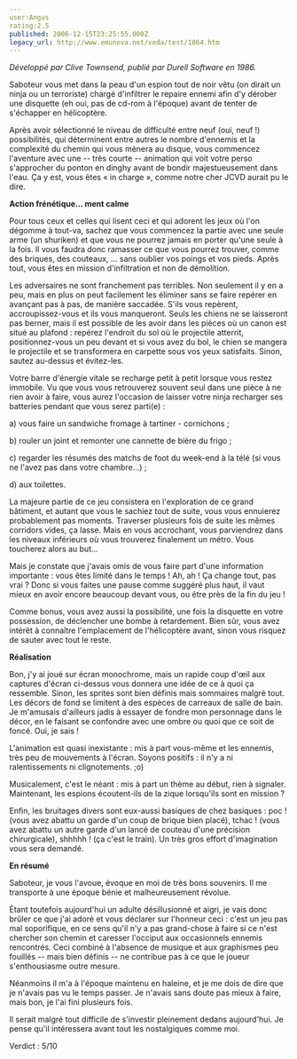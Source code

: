 ```yaml
---
user:Angus
rating:2.5
published: 2006-12-15T23:25:55.000Z
legacy_url: http://www.emunova.net/veda/test/1864.htm
---
```

_Développé par Clive Townsend, publié par Durell Software en 1986\._  

  

Saboteur vous met dans la peau d'un espion tout de noir vêtu (on dirait un ninja ou un terroriste) chargé d'infiltrer le repaire ennemi afin d'y dérober une disquette (eh oui, pas de cd-rom à l'époque) avant de tenter de s'échapper en hélicoptère.  

Après avoir sélectionné le niveau de difficulté entre neuf (oui, neuf !) possibilités, qui déterminent entre autres le nombre d'ennemis et la complexité du chemin qui vous mènera au disque, vous commencez l'aventure avec une -- très courte -- animation qui voit votre perso s'approcher du ponton en dinghy avant de bondir majestueusement dans l'eau. Ça y est, vous êtes « in charge », comme notre cher JCVD aurait pu le dire.  

  

**Action frénétique... ment calme**  

  

Pour tous ceux et celles qui lisent ceci et qui adorent les jeux où l'on dégomme à tout-va, sachez que vous commencez la partie avec une seule arme (un shuriken) et que vous ne pourrez jamais en porter qu'une seule à la fois. Il vous faudra donc ramasser ce que vous pourrez trouver, comme des briques, des couteaux, ... sans oublier vos poings et vos pieds. Après tout, vous êtes en mission d'infiltration et non de démolition.  

Les adversaires ne sont franchement pas terribles. Non seulement il y en a peu, mais en plus on peut facilement les éliminer sans se faire repérer en avançant pas à pas, de manière saccadée. S'ils vous repèrent, accroupissez-vous et ils vous manqueront. Seuls les chiens ne se laisseront pas berner, mais il est possible de les avoir dans les pièces où un canon est situé au plafond : repérez l'endroit du sol où le projectile atterrit, positionnez-vous un peu devant et si vous avez du bol, le chien se mangera le projectile et se transformera en carpette sous vos yeux satisfaits. Sinon, sautez au-dessus et évitez-les.  

Votre barre d'énergie vitale se recharge petit à petit lorsque vous restez immobile. Vu que vous vous retrouverez souvent seul dans une pièce à ne rien avoir à faire, vous aurez l'occasion de laisser votre ninja recharger ses batteries pendant que vous serez parti(e) :  

  

a) vous faire un sandwiche fromage à tartiner - cornichons ;  

b) rouler un joint et remonter une cannette de bière du frigo ;  

c) regarder les résumés des matchs de foot du week-end à la télé (si vous ne l'avez pas dans votre chambre...) ;  

d) aux toilettes.  

  

La majeure partie de ce jeu consistera en l'exploration de ce grand bâtiment, et autant que vous le sachiez tout de suite, vous vous ennuierez probablement pas moments. Traverser plusieurs fois de suite les mêmes corridors vides, ça lasse. Mais en vous accrochant, vous parviendrez dans les niveaux inférieurs où vous trouverez finalement un métro. Vous toucherez alors au but...  

  

Mais je constate que j'avais omis de vous faire part d'une information importante : vous êtes limité dans le temps ! Ah, ah ! Ça change tout, pas vrai ? Donc si vous faites une pause comme suggéré plus haut, il vaut mieux en avoir encore beaucoup devant vous, ou être près de la fin du jeu !  

Comme bonus, vous avez aussi la possibilité, une fois la disquette en votre possession, de déclencher une bombe à retardement. Bien sûr, vous avez intérêt à connaître l'emplacement de l'hélicoptère avant, sinon vous risquez de sauter avec tout le reste.  

  

**Réalisation**  

  

Bon, j'y ai joué sur écran monochrome, mais un rapide coup d'œil aux captures d'écran ci-dessus vous donnera une idée de ce à quoi ça ressemble. Sinon, les sprites sont bien définis mais sommaires malgré tout. Les décors de fond se limitent à des espèces de carreaux de salle de bain. Je m'amusais d'ailleurs jadis à essayer de fondre mon personnage dans le décor, en le faisant se confondre avec une ombre ou quoi que ce soit de foncé. Oui, je sais !  

L'animation est quasi inexistante : mis à part vous-même et les ennemis, très peu de mouvements à l'écran. Soyons positifs : il n'y a ni ralentissements ni clignotements. ;o)  

Musicalement, c'est le néant : mis à part un thème au début, rien à signaler. Maintenant, les espions écoutent-ils de la zique lorsqu'ils sont en mission ?  

Enfin, les bruitages divers sont eux-aussi basiques de chez basiques : poc ! (vous avez abattu un garde d'un coup de brique bien placé), tchac ! (vous avez abattu un autre garde d'un lancé de couteau d'une précision chirurgicale), shhhhh ! (ça c'est le train). Un très gros effort d'imagination vous sera demandé.  

  

**En résumé**  

  

Saboteur, je vous l'avoue, évoque en moi de très bons souvenirs. Il me transporte à une époque bénie et malheureusement révolue.  

Étant toutefois aujourd'hui un adulte désillusionné et aigri, je vais donc brûler ce que j'ai adoré et vous déclarer sur l'honneur ceci : c'est un jeu pas mal soporifique, en ce sens qu'il n'y a pas grand-chose à faire si ce n'est chercher son chemin et caresser l'occiput aux occasionnels ennemis rencontrés. Ceci combiné à l'absence de musique et aux graphismes peu fouillés -- mais bien définis -- ne contribue pas à ce que le joueur s'enthousiasme outre mesure.  

Néanmoins il m'a à l'époque maintenu en haleine, et je me dois de dire que je n'avais pas vu le temps passer. Je n'avais sans doute pas mieux à faire, mais bon, je l'ai fini plusieurs fois.  

Il serait malgré tout difficile de s'investir pleinement dedans aujourd'hui. Je pense qu'il intéressera avant tout les nostalgiques comme moi.  

  

Verdict : 5/10